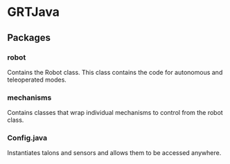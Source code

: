 # GRTJava
## Packages
### robot
Contains the Robot class. This class contains the code for autonomous and teleoperated modes.

### mechanisms
Contains classes that wrap individual mechanisms to control from the robot class.

### Config.java
Instantiates talons and sensors and allows them to be accessed anywhere.